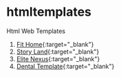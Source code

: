 # htmltemplates
Html Web Templates
1. [Fit Home](https://sreenivas7463.github.io/htmltemplates/fithome.html){:target="_blank"}
2. [Story Land](https://sreenivas7463.github.io/htmltemplates/storyland.html){:target="_blank"}
3. [Elite Nexus](https://sreenivas7463.github.io/htmltemplates/eliteexus.html){:target="_blank"}
4. [Dental Template](https://sreenivas7463.github.io/htmltemplates/dental_template.html){:target="_blank"}
